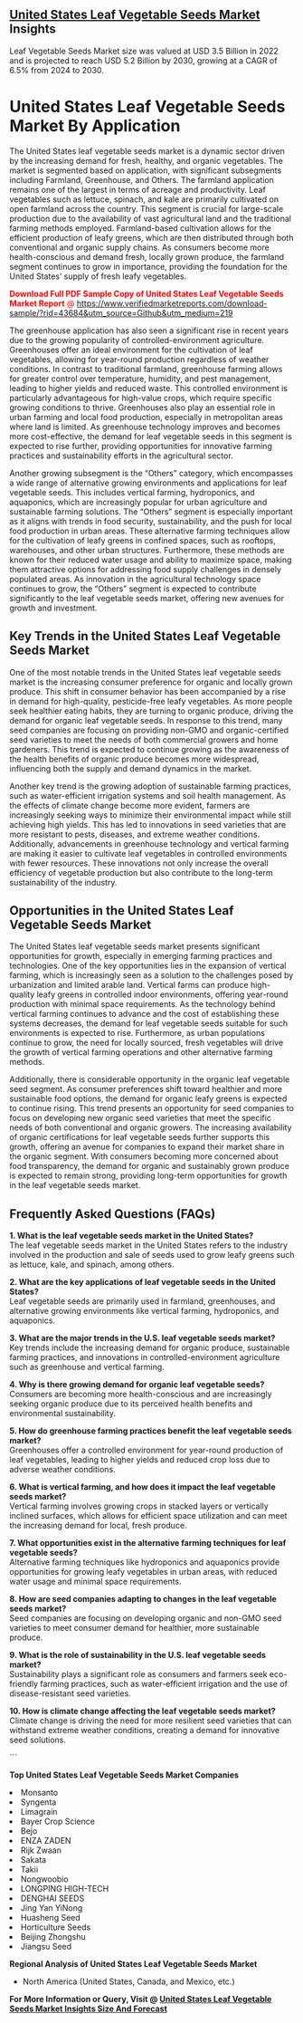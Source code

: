 <h2><a href="https://www.verifiedmarketreports.com/download-sample/?rid=43684&amp;utm_source=Github&amp;utm_medium=219" target="_blank">United States Leaf Vegetable Seeds Market</a> Insights</h2><p>Leaf Vegetable Seeds Market size was valued at USD 3.5 Billion in 2022 and is projected to reach USD 5.2 Billion by 2030, growing at a CAGR of 6.5% from 2024 to 2030.</p><p> <h1>United States Leaf Vegetable Seeds Market By Application</h1> <p>The United States leaf vegetable seeds market is a dynamic sector driven by the increasing demand for fresh, healthy, and organic vegetables. The market is segmented based on application, with significant subsegments including Farmland, Greenhouse, and Others. The farmland application remains one of the largest in terms of acreage and productivity. Leaf vegetables such as lettuce, spinach, and kale are primarily cultivated on open farmland across the country. This segment is crucial for large-scale production due to the availability of vast agricultural land and the traditional farming methods employed. Farmland-based cultivation allows for the efficient production of leafy greens, which are then distributed through both conventional and organic supply chains. As consumers become more health-conscious and demand fresh, locally grown produce, the farmland segment continues to grow in importance, providing the foundation for the United States’ supply of fresh leafy vegetables.</p> <p><p><span class=""><span style="color: #ff0000;"><strong>Download Full PDF Sample Copy of United States Leaf Vegetable Seeds Market Report</strong> @ </span><a href="https://www.verifiedmarketreports.com/download-sample/?rid=43684&amp;utm_source=Github&amp;utm_medium=219" target="_blank">https://www.verifiedmarketreports.com/download-sample/?rid=43684&amp;utm_source=Github&amp;utm_medium=219</a></span></p></p> <p>The greenhouse application has also seen a significant rise in recent years due to the growing popularity of controlled-environment agriculture. Greenhouses offer an ideal environment for the cultivation of leaf vegetables, allowing for year-round production regardless of weather conditions. In contrast to traditional farmland, greenhouse farming allows for greater control over temperature, humidity, and pest management, leading to higher yields and reduced waste. This controlled environment is particularly advantageous for high-value crops, which require specific growing conditions to thrive. Greenhouses also play an essential role in urban farming and local food production, especially in metropolitan areas where land is limited. As greenhouse technology improves and becomes more cost-effective, the demand for leaf vegetable seeds in this segment is expected to rise further, providing opportunities for innovative farming practices and sustainability efforts in the agricultural sector.</p> <p>Another growing subsegment is the “Others” category, which encompasses a wide range of alternative growing environments and applications for leaf vegetable seeds. This includes vertical farming, hydroponics, and aquaponics, which are increasingly popular for urban agriculture and sustainable farming solutions. The “Others” segment is especially important as it aligns with trends in food security, sustainability, and the push for local food production in urban areas. These alternative farming techniques allow for the cultivation of leafy greens in confined spaces, such as rooftops, warehouses, and other urban structures. Furthermore, these methods are known for their reduced water usage and ability to maximize space, making them attractive options for addressing food supply challenges in densely populated areas. As innovation in the agricultural technology space continues to grow, the “Others” segment is expected to contribute significantly to the leaf vegetable seeds market, offering new avenues for growth and investment.</p> <h2>Key Trends in the United States Leaf Vegetable Seeds Market</h2> <p>One of the most notable trends in the United States leaf vegetable seeds market is the increasing consumer preference for organic and locally grown produce. This shift in consumer behavior has been accompanied by a rise in demand for high-quality, pesticide-free leafy vegetables. As more people seek healthier eating habits, they are turning to organic produce, driving the demand for organic leaf vegetable seeds. In response to this trend, many seed companies are focusing on providing non-GMO and organic-certified seed varieties to meet the needs of both commercial growers and home gardeners. This trend is expected to continue growing as the awareness of the health benefits of organic produce becomes more widespread, influencing both the supply and demand dynamics in the market.</p> <p>Another key trend is the growing adoption of sustainable farming practices, such as water-efficient irrigation systems and soil health management. As the effects of climate change become more evident, farmers are increasingly seeking ways to minimize their environmental impact while still achieving high yields. This has led to innovations in seed varieties that are more resistant to pests, diseases, and extreme weather conditions. Additionally, advancements in greenhouse technology and vertical farming are making it easier to cultivate leaf vegetables in controlled environments with fewer resources. These innovations not only increase the overall efficiency of vegetable production but also contribute to the long-term sustainability of the industry.</p> <h2>Opportunities in the United States Leaf Vegetable Seeds Market</h2> <p>The United States leaf vegetable seeds market presents significant opportunities for growth, especially in emerging farming practices and technologies. One of the key opportunities lies in the expansion of vertical farming, which is increasingly seen as a solution to the challenges posed by urbanization and limited arable land. Vertical farms can produce high-quality leafy greens in controlled indoor environments, offering year-round production with minimal space requirements. As the technology behind vertical farming continues to advance and the cost of establishing these systems decreases, the demand for leaf vegetable seeds suitable for such environments is expected to rise. Furthermore, as urban populations continue to grow, the need for locally sourced, fresh vegetables will drive the growth of vertical farming operations and other alternative farming methods.</p> <p>Additionally, there is considerable opportunity in the organic leaf vegetable seed segment. As consumer preferences shift toward healthier and more sustainable food options, the demand for organic leafy greens is expected to continue rising. This trend presents an opportunity for seed companies to focus on developing new organic seed varieties that meet the specific needs of both conventional and organic growers. The increasing availability of organic certifications for leaf vegetable seeds further supports this growth, offering an avenue for companies to expand their market share in the organic segment. With consumers becoming more concerned about food transparency, the demand for organic and sustainably grown produce is expected to remain strong, providing long-term opportunities for growth in the leaf vegetable seeds market.</p> <h2>Frequently Asked Questions (FAQs)</h2> <p><strong>1. What is the leaf vegetable seeds market in the United States?</strong><br>The leaf vegetable seeds market in the United States refers to the industry involved in the production and sale of seeds used to grow leafy greens such as lettuce, kale, and spinach, among others.</p> <p><strong>2. What are the key applications of leaf vegetable seeds in the United States?</strong><br>Leaf vegetable seeds are primarily used in farmland, greenhouses, and alternative growing environments like vertical farming, hydroponics, and aquaponics.</p> <p><strong>3. What are the major trends in the U.S. leaf vegetable seeds market?</strong><br>Key trends include the increasing demand for organic produce, sustainable farming practices, and innovations in controlled-environment agriculture such as greenhouse and vertical farming.</p> <p><strong>4. Why is there growing demand for organic leaf vegetable seeds?</strong><br>Consumers are becoming more health-conscious and are increasingly seeking organic produce due to its perceived health benefits and environmental sustainability.</p> <p><strong>5. How do greenhouse farming practices benefit the leaf vegetable seeds market?</strong><br>Greenhouses offer a controlled environment for year-round production of leaf vegetables, leading to higher yields and reduced crop loss due to adverse weather conditions.</p> <p><strong>6. What is vertical farming, and how does it impact the leaf vegetable seeds market?</strong><br>Vertical farming involves growing crops in stacked layers or vertically inclined surfaces, which allows for efficient space utilization and can meet the increasing demand for local, fresh produce.</p> <p><strong>7. What opportunities exist in the alternative farming techniques for leaf vegetable seeds?</strong><br>Alternative farming techniques like hydroponics and aquaponics provide opportunities for growing leafy vegetables in urban areas, with reduced water usage and minimal space requirements.</p> <p><strong>8. How are seed companies adapting to changes in the leaf vegetable seeds market?</strong><br>Seed companies are focusing on developing organic and non-GMO seed varieties to meet consumer demand for healthier, more sustainable produce.</p> <p><strong>9. What is the role of sustainability in the U.S. leaf vegetable seeds market?</strong><br>Sustainability plays a significant role as consumers and farmers seek eco-friendly farming practices, such as water-efficient irrigation and the use of disease-resistant seed varieties.</p> <p><strong>10. How is climate change affecting the leaf vegetable seeds market?</strong><br>Climate change is driving the need for more resilient seed varieties that can withstand extreme weather conditions, creating a demand for innovative seed solutions.</p> ```</p><p><strong>Top United States Leaf Vegetable Seeds Market Companies</strong></p><div data-test-id=""><p><li>Monsanto</li><li> Syngenta</li><li> Limagrain</li><li> Bayer Crop Science</li><li> Bejo</li><li> ENZA ZADEN</li><li> Rijk Zwaan</li><li> Sakata</li><li> Takii</li><li> Nongwoobio</li><li> LONGPING HIGH-TECH</li><li> DENGHAI SEEDS</li><li> Jing Yan YiNong</li><li> Huasheng Seed</li><li> Horticulture Seeds</li><li> Beijing Zhongshu</li><li> Jiangsu Seed</li></p><div><strong>Regional Analysis of&nbsp;United States Leaf Vegetable Seeds Market</strong></div><ul><li dir="ltr"><p dir="ltr">North America&nbsp;(United States, Canada, and Mexico, etc.)</p></li></ul><p><strong>For More Information or Query, Visit @&nbsp;</strong><strong><a href="https://www.verifiedmarketreports.com/product/global-leaf-vegetable-seeds-market-2019-by-manufacturers-regions-type-and-application-forecast-to-2024/?utm_source=Github&amp;utm_medium=219" target="_blank">United States Leaf Vegetable Seeds Market Insights Size And Forecast</a></strong></p></div>
